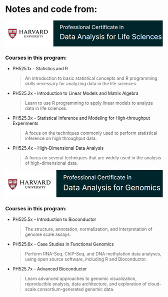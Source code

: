 # Notes and code from: 

![Life Sciences](/media/harvardx_data_analysis.png)

### Courses in this program:
- PH525.1x - Statistics and R
    > An introduction to basic statistical concepts and R programming skills necessary for analyzing data in the life sciences.
- PH525.2x - Introduction to Linear Models and Matrix Algebra
    > Learn to use R programming to apply linear models to analyze data in life sciences.
- PH525.3x - Statistical Inference and Modeling for High-throughput Experiments
    > A focus on the techniques commonly used to perform statistical inference on high throughput data.
- PH525.4x - High-Dimensional Data Analysis
    > A focus on several techniques that are widely used in the analysis of high-dimensional data.

![Genomics](/media/harvardx_genomics.png)

### Courses in this program:
- PH525.5x - Introduction to Bioconductor
    > The structure, annotation, normalization, and interpretation of genome scale assays.
- PH525.6x - Case Studies in Functional Genomics
    > Perform RNA-Seq, ChIP-Seq, and DNA methylation data analyses, using open source software, including R and Bioconductor.
- PH525.7x - Advanced Bioconductor
    > Learn advanced approaches to genomic visualization, reproducible analysis, data architecture, and exploration of cloud-scale consortium-generated genomic data.
